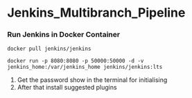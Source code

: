 # Jenkins_Multibranch_Pipeline

### Run Jenkins in Docker Container

`docker pull jenkins/jenkins`

`docker run -p 8080:8080 -p 50000:50000 -d -v jenkins_home:/var/jenkins_home jenkins/jenkins:lts`

1. Get the password show in the terminal for initialising
2. After that install suggested plugins
